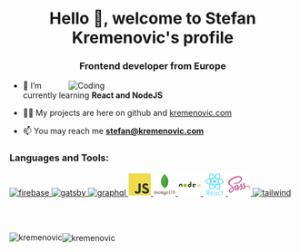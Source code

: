<h1 align="center">Hello 👋, welcome to Stefan Kremenovic's profile</h1>
<h3 align="center">Frontend developer from Europe</h3>
<img align="right" alt="Coding" width="400" src="https://i.imgur.com/bWPag2g.gif">

- 🌱 I’m currently learning **React and NodeJS**

- 👨‍💻 My projects are here on github and [kremenovic.com](https://kremenovic.com/)

- 📫 You may reach me **stefan@kremenovic.com**

<h3 align="left">Languages and Tools:</h3>
<p align="left"> <a href="https://firebase.google.com/" target="_blank" rel="noreferrer"> <img src="https://www.vectorlogo.zone/logos/firebase/firebase-icon.svg" alt="firebase" width="40" height="40"/> </a> <a href="https://www.gatsbyjs.com/" target="_blank" rel="noreferrer"> <img src="https://www.vectorlogo.zone/logos/gatsbyjs/gatsbyjs-icon.svg" alt="gatsby" width="40" height="40"/> </a> <a href="https://graphql.org" target="_blank" rel="noreferrer"> <img src="https://www.vectorlogo.zone/logos/graphql/graphql-icon.svg" alt="graphql" width="40" height="40"/> </a> <a href="https://developer.mozilla.org/en-US/docs/Web/JavaScript" target="_blank" rel="noreferrer"> <img src="https://raw.githubusercontent.com/devicons/devicon/master/icons/javascript/javascript-original.svg" alt="javascript" width="40" height="40"/> </a> <a href="https://www.mongodb.com/" target="_blank" rel="noreferrer"> <img src="https://raw.githubusercontent.com/devicons/devicon/master/icons/mongodb/mongodb-original-wordmark.svg" alt="mongodb" width="40" height="40"/> </a> <a href="https://nodejs.org" target="_blank" rel="noreferrer"> <img src="https://raw.githubusercontent.com/devicons/devicon/master/icons/nodejs/nodejs-original-wordmark.svg" alt="nodejs" width="40" height="40"/> </a> <a href="https://reactjs.org/" target="_blank" rel="noreferrer"> <img src="https://raw.githubusercontent.com/devicons/devicon/master/icons/react/react-original-wordmark.svg" alt="react" width="40" height="40"/> </a> <a href="https://sass-lang.com" target="_blank" rel="noreferrer"> <img src="https://raw.githubusercontent.com/devicons/devicon/master/icons/sass/sass-original.svg" alt="sass" width="40" height="40"/> </a> <a href="https://tailwindcss.com/" target="_blank" rel="noreferrer"> <img src="https://www.vectorlogo.zone/logos/tailwindcss/tailwindcss-icon.svg" alt="tailwind" width="40" height="40"/> </a> </p>
<br>
<br>

<p><img align="left" src="https://github-readme-stats.vercel.app/api/top-langs?username=kremenovic&show_icons=true&locale=en&layout=compact&theme=tokyonight" alt="kremenovic" /></p>

<p><img align="center" src="https://github-readme-stats.vercel.app/api?username=kremenovic&show_icons=true&locale=en&theme=tokyonight" alt="kremenovic" /></p>

<!---
kremenovic/kremenovic is a ✨ special ✨ repository because its `README.md` (this file) appears on your GitHub profile.
You can click the Preview link to take a look at your changes.
--->
